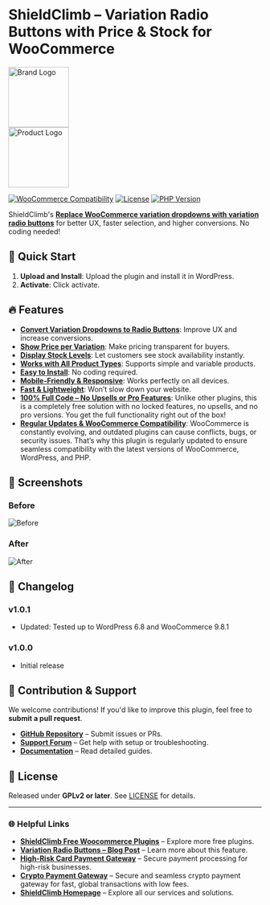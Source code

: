 # ShieldClimb – Variation Radio Buttons with Price & Stock for WooCommerce

<p align="left">
  <img src="https://shieldclimb.com/wp-content/uploads/2025/03/ShieldClimb-logo-with-name-500x200-1.png" alt="Brand Logo" width="120"><br>
  <img src="https://shieldclimb.com/wp-content/uploads/2025/04/shieldclimb-variation-radio-buttons.png" alt="Product Logo" width="120">
</p>

[![WooCommerce Compatibility](https://img.shields.io/badge/WooCommerce-5.8+-blue)](https://woocommerce.com/)
[![License](https://img.shields.io/badge/License-GPLv2%2B-blue)](https://www.gnu.org/licenses/old-licenses/gpl-2.0.html)
[![PHP Version](https://img.shields.io/badge/PHP-7.2+-blue)](https://www.php.net/)

ShieldClimb's **[Replace WooCommerce variation dropdowns with variation radio buttons](https://shieldclimb.com/free-woocommerce-plugins/variation-radio-buttons/)** for better UX, faster selection, and higher conversions. No coding needed!


## 🚀 Quick Start

1. **Upload and Install**: Upload the plugin and install it in WordPress.
2. **Activate**: Click activate.

## 🔥 Features

- **[Convert Variation Dropdowns to Radio Buttons](https://shieldclimb.com/free-woocommerce-plugins/variation-radio-buttons/)**: Improve UX and increase conversions.
- **[Show Price per Variation](https://shieldclimb.com/free-woocommerce-plugins/variation-radio-buttons/)**: Make pricing transparent for buyers.
- **[Display Stock Levels](https://shieldclimb.com/free-woocommerce-plugins/variation-radio-buttons/)**: Let customers see stock availability instantly.
- **[Works with All Product Types](https://shieldclimb.com/free-woocommerce-plugins/variation-radio-buttons/)**: Supports simple and variable products.
- **[Easy to Install](https://shieldclimb.com/free-woocommerce-plugins/variation-radio-buttons/)**: No coding required.
- **[Mobile-Friendly & Responsive](https://shieldclimb.com/free-woocommerce-plugins/variation-radio-buttons/)**: Works perfectly on all devices.
- **[Fast & Lightweight](https://shieldclimb.com/free-woocommerce-plugins/variation-radio-buttons/)**: Won’t slow down your website.
- **[100% Full Code – No Upsells or Pro Features](https://shieldclimb.com/free-woocommerce-plugins/variation-radio-buttons/)**: Unlike other plugins, this is a completely free solution with no locked features, no upsells, and no pro versions. You get the full functionality right out of the box!
- **[Regular Updates & WooCommerce Compatibility](https://shieldclimb.com/free-woocommerce-plugins/variation-radio-buttons/)**: WooCommerce is constantly evolving, and outdated plugins can cause conflicts, bugs, or security issues. That’s why this plugin is regularly updated to ensure seamless compatibility with the latest versions of WooCommerce, WordPress, and PHP.

## 📸 Screenshots

### Before
![Before](https://shieldclimb.com/wp-content/uploads/2025/04/Screenshot-1.png)

### After
![After](https://shieldclimb.com/wp-content/uploads/2025/04/Screenshot-2.png)

## 📜 Changelog

### v1.0.1
- Updated: Tested up to WordPress 6.8 and WooCommerce 9.8.1

### v1.0.0
- Initial release

## 🤝 Contribution & Support

We welcome contributions! If you'd like to improve this plugin, feel free to **submit a pull request**.

- **[GitHub Repository](https://github.com/shieldclimb/variation-radio-buttons/)** – Submit issues or PRs.
- **[Support Forum](https://shieldclimb.com/contact-us/)** – Get help with setup or troubleshooting.
- **[Documentation](https://shieldclimb.com/free-woocommerce-plugins/variation-radio-buttons/)** – Read detailed guides.

## 📜 License

Released under **GPLv2 or later**. See [LICENSE](https://www.gnu.org/licenses/old-licenses/gpl-2.0.html) for details.

---
### 🌐 Helpful Links
- **[ShieldClimb Free Woocommerce Plugins](https://shieldclimb.com/free-woocommerce-plugins/)** – Explore more free plugins.
- **[Variation Radio Buttons – Blog Post](https://shieldclimb.com/blog/variation-radio-buttons/)** – Learn more about this feature.
- **[High-Risk Card Payment Gateway](https://shieldclimb.com/high-risk-card-payment-gateway/)** – Secure payment processing for high-risk businesses.
- **[Crypto Payment Gateway](https://shieldclimb.com/crypto-payment-gateway/)** – Secure and seamless crypto payment gateway for fast, global transactions with low fees. 
- **[ShieldClimb Homepage](https://shieldclimb.com/)** – Explore all our services and solutions.